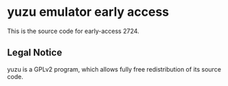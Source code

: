 yuzu emulator early access
=============

This is the source code for early-access 2724.

## Legal Notice

yuzu is a GPLv2 program, which allows fully free redistribution of its source code.